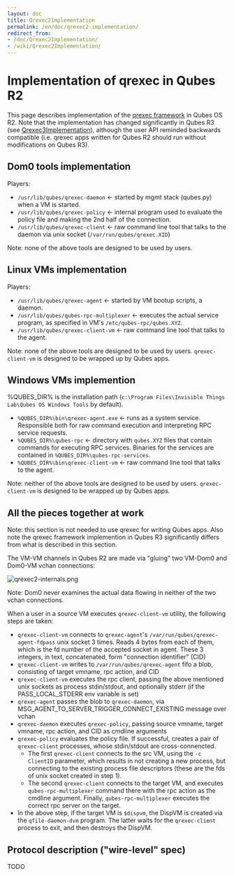 ```yaml
---
layout: doc
title: Qrexec2Implementation
permalink: /en/doc/qrexec2-implementation/
redirect_from:
- /doc/Qrexec2Implementation/
- /wiki/Qrexec2Implementation/
---
```


Implementation of qrexec in Qubes R2
====================================

This page describes implementation of the [qrexec framework](/doc/Qrexec/) in Qubes OS R2. Note that the implementation has changed significantly in Qubes R3 (see [Qrexec3Implementation](/doc/Qrexec3Implementation/)), although the user API reminded backwards compatible (i.e. qrexec apps written for Qubes R2 should run without modifications on Qubes R3).

Dom0 tools implementation
-------------------------

Players:

-   `/usr/lib/qubes/qrexec-daemon` \<- started by mgmt stack (qubes.py) when a VM is started.
-   `/usr/lib/qubes/qrexec-policy` \<- internal program used to evaluate the policy file and making the 2nd half of the connection.
-   `/usr/lib/qubes/qrexec-client` \<- raw command line tool that talks to the daemon via unix socket (`/var/run/qubes/qrexec.XID`)

Note: none of the above tools are designed to be used by users.

Linux VMs implementation
------------------------

Players:

-   `/usr/lib/qubes/qrexec-agent` \<- started by VM bootup scripts, a daemon.
-   `/usr/lib/qubes/qubes-rpc-multiplexer` \<- executes the actual service program, as specified in VM's `/etc/qubes-rpc/qubes.XYZ`.
-   `/usr/lib/qubes/qrexec-client-vm` \<- raw command line tool that talks to the agent.

Note: none of the above tools are designed to be used by users. `qrexec-client-vm` is designed to be wrapped up by Qubes apps.

Windows VMs implemention
------------------------

%QUBES\_DIR% is the installation path (`c:\Program Files\Invisible Things Lab\Qubes OS Windows Tools` by default).

-   `%QUBES_DIR%\bin\qrexec-agent.exe` \<- runs as a system service. Responsible both for raw command execution and interpreting RPC service requests.
-   `%QUBES_DIR%\qubes-rpc` \<- directory with `qubes.XYZ` files that contain commands for executing RPC services. Binaries for the services are contained in `%QUBES_DIR%\qubes-rpc-services`.
-   `%QUBES_DIR%\bin\qrexec-client-vm` \<- raw command line tool that talks to the agent.

Note: neither of the above tools are designed to be used by users. `qrexec-client-vm` is designed to be wrapped up by Qubes apps.

All the pieces together at work
-------------------------------

Note: this section is not needed to use qrexec for writing Qubes apps. Also note the qrexec framework implemention in Qubes R3 significantly differs from what is described in this section.

The VM-VM channels in Qubes R2 are made via "gluing" two VM-Dom0 and Dom0-VM vchan connections:

![qrexec2-internals.png](/attachment/wiki/Qrexec2Implementation/qrexec2-internals.png)

Note: Dom0 never examines the actual data flowing in neither of the two vchan connections.

When a user in a source VM executes `qrexec-client-vm` utility, the following steps are taken:

-   `qrexec-client-vm` connects to `qrexec-agent`'s `/var/run/qubes/qrexec-agent-fdpass` unix socket 3 times. Reads 4 bytes from each of them, which is the fd number of the accepted socket in agent. These 3 integers, in text, concatenated, form "connection identifier" (CID)
-   `qrexec-client-vm` writes to `/var/run/qubes/qrexec-agent` fifo a blob, consisting of target vmname, rpc action, and CID
-   `qrexec-client-vm` executes the rpc client, passing the above mentioned unix sockets as process stdin/stdout, and optionally stderr (if the PASS\_LOCAL\_STDERR env variable is set)
-   `qrexec-agent` passes the blob to `qrexec-daemon`, via MSG\_AGENT\_TO\_SERVER\_TRIGGER\_CONNECT\_EXISTING message over vchan
-   `qrexec-daemon` executes `qrexec-policy`, passing source vmname, target vmname, rpc action, and CID as cmdline arguments
-   `qrexec-policy` evaluates the policy file. If successful, creates a pair of `qrexec-client` processes, whose stdin/stdout are cross-connencted.
    -   The first `qrexec-client` connects to the src VM, using the `-c ClientID` parameter, which results in not creating a new process, but connecting to the existing process file descriptors (these are the fds of unix socket created in step 1).
    -   The second `qrexec-client` connects to the target VM, and executes `qubes-rpc-multiplexer` command there with the rpc action as the cmdline argument. Finally, `qubes-rpc-multiplexer` executes the correct rpc server on the target.
-   In the above step, if the target VM is `$dispvm`, the DispVM is created via the `qfile-daemon-dvm` program. The latter waits for the `qrexec-client` process to exit, and then destroys the DispVM.

Protocol description ("wire-level" spec)
----------------------------------------

TODO
